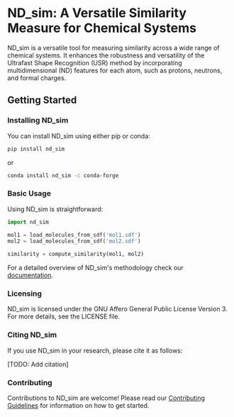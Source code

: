 # ND_sim: A Versatile Similarity Measure for Chemical Systems

ND_sim is a versatile tool for measuring similarity across a wide range of chemical systems. It enhances the robustness and versatility of the Ultrafast Shape Recognition (USR) method by incorporating multidimensional (ND) features for each atom, such as protons, neutrons, and formal charges.

## Getting Started

### Installing ND_sim

You can install ND_sim using either pip or conda:

```bash
pip install nd_sim
```
or 

```bash
conda install nd_sim -c conda-forge
```

### Basic Usage

Using ND_sim is straightforward:

```python
import nd_sim

mol1 = load_molecules_from_sdf('mol1.sdf')
mol2 = load_molecules_from_sdf('mol2.sdf')

similarity = compute_similarity(mol1, mol2)

```
For a detailed overview of ND_sim's methodology check our [documentation](https://marcellocostamagna.github.io/ND_sim/).


### Licensing

ND_sim is licensed under the GNU Affero General Public License Version 3. For more details, see the LICENSE file.

### Citing ND_sim

If you use ND_sim in your research, please cite it as follows:

[TODO: Add citation]

### Contributing

Contributions to ND_sim are welcome! Please read our [Contributing Guidelines](https://marcellocostamagna.github.io/ND_sim/CONTRIBUTING.html) for information on how to get started.


